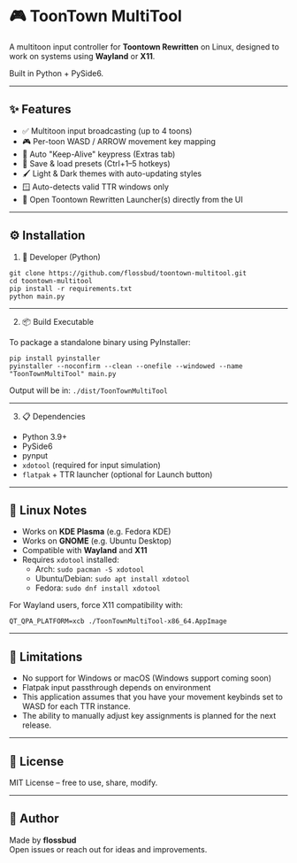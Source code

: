 # 🎮 ToonTown MultiTool

A multitoon input controller for **Toontown Rewritten** on Linux, designed to work on systems using **Wayland** or **X11**.

Built in Python + PySide6.

---

## ✨ Features

- ✅ Multitoon input broadcasting (up to 4 toons)
- 🎮 Per-toon WASD / ARROW movement key mapping
- 🔁 Auto "Keep-Alive" keypress (Extras tab)
- 💾 Save & load presets (Ctrl+1–5 hotkeys)
- 🖌️ Light & Dark themes with auto-updating styles
- 🪟 Auto-detects valid TTR windows only
- 🚀 Open Toontown Rewritten Launcher(s) directly from the UI

---

## ⚙️ Installation

1. 🔧 Developer (Python)

```
git clone https://github.com/flossbud/toontown-multitool.git
cd toontown-multitool
pip install -r requirements.txt
python main.py
```

---

2. 📦 Build Executable

To package a standalone binary using PyInstaller:

```
pip install pyinstaller
pyinstaller --noconfirm --clean --onefile --windowed --name "ToonTownMultiTool" main.py
```

Output will be in: `./dist/ToonTownMultiTool`

---

3. 📋 Dependencies

- Python 3.9+
- PySide6
- pynput
- `xdotool` (required for input simulation)
- `flatpak` + TTR launcher (optional for Launch button)

---

## 🐧 Linux Notes

- Works on **KDE Plasma** (e.g. Fedora KDE)
- Works on **GNOME** (e.g. Ubuntu Desktop)
- Compatible with **Wayland** and **X11**
- Requires `xdotool` installed:
  - Arch: `sudo pacman -S xdotool`
  - Ubuntu/Debian: `sudo apt install xdotool`
  - Fedora: `sudo dnf install xdotool`

For Wayland users, force X11 compatibility with:

```
QT_QPA_PLATFORM=xcb ./ToonTownMultiTool-x86_64.AppImage
```

---

## 🧠 Limitations

- No support for Windows or macOS (Windows support coming soon)
- Flatpak input passthrough depends on environment
- This application assumes that you have your movement keybinds set to WASD for each TTR instance.
- The ability to manually adjust key assignments is planned for the next release.

---

## 🔐 License

MIT License – free to use, share, modify.

---

## 👤 Author

Made by **flossbud**  
Open issues or reach out for ideas and improvements.
